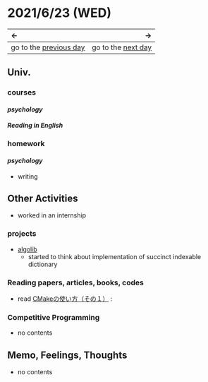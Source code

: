 # 2021/6/23 (WED)
|←|→|
|:---|---:|
go to the [previous day](./22nd.md) | go to the [next day](./24th.md)

## Univ.
### courses
#### *psychology*
#### *Reading in English*

### homework
#### *psychology*
- writing

## Other Activities
- worked in an internship

### projects
- [algolib](https://github.com/OtsuKotsu/algolib)
  - started to think about implementation of succinct indexable dictionary

### Reading papers, articles, books, codes
- read [CMakeの使い方（その１）](https://qiita.com/shohirose/items/45fb49c6b429e8b204ac)
:

### Competitive Programming
- no contents

## Memo, Feelings, Thoughts
- no contents
